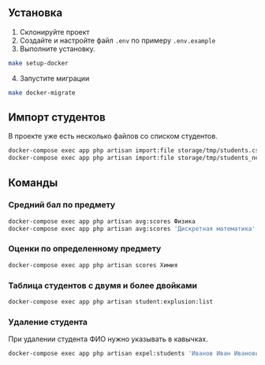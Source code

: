 ## Установка

1. Склонируйте проект
2. Создайте и настройте файл ```.env``` по примеру ```.env.example```
3. Выполните установку.
```sh
make setup-docker
```
4. Запустите миграции
```sh
make docker-migrate
```

## Импорт студентов
В проекте уже есть несколько файлов со списком студентов. 
```sh
docker-compose exec app php artisan import:file storage/tmp/students.csv
docker-compose exec app php artisan import:file storage/tmp/students_new.csv
```

## Команды

### Средний бал по предмету
```sh
docker-compose exec app php artisan avg:scores Физика
docker-compose exec app php artisan avg:scores 'Дискретная математика'
```
### Оценки по определенному предмету
```sh
docker-compose exec app php artisan scores Химия
```
### Таблица студентов с двумя и более двойками
```sh
docker-compose exec app php artisan student:explusion:list
```
### Удаление студента
При удалении студента ФИО нужно указывать в кавычках.
```sh
docker-compose exec app php artisan expel:students 'Иванов Иван Иванович'
```
